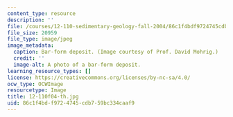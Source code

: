 ```yaml
---
content_type: resource
description: ''
file: /courses/12-110-sedimentary-geology-fall-2004/86c1f4bdf9724745cdb759bc334caaf9_12-110f04-th.jpg
file_size: 20959
file_type: image/jpeg
image_metadata:
  caption: Bar-form deposit. (Image courtesy of Prof. David Mohrig.)
  credit: ''
  image-alt: A photo of a bar-form deposit.
learning_resource_types: []
license: https://creativecommons.org/licenses/by-nc-sa/4.0/
ocw_type: OCWImage
resourcetype: Image
title: 12-110f04-th.jpg
uid: 86c1f4bd-f972-4745-cdb7-59bc334caaf9
---
```

